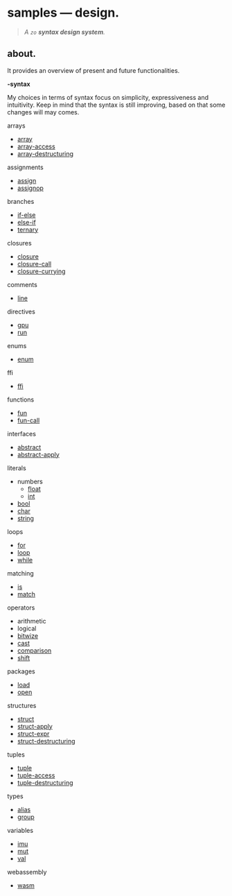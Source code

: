 # samples — design.

> *A `zo` **syntax design system**.*

## about.

It provides an overview of present and future functionalities. 

**-syntax**

My choices in terms of syntax focus on simplicity, expressiveness and intuitivity. Keep in mind that the syntax is still improving, based on that some changes will may comes.

arrays
  - [array](./arrays/array.zo)
  - [array-access](./arrays/array-access.zo)
  - [array-destructuring](./arrays/array-destructuring.zo)

assignments
  - [assign](./assignments/assign.zo)
  - [assignop](./assignments/assignop.zo)

branches
  - [if-else](./branches/if-else.zo)
  - [else-if](./branches/else-if.zo)
  - [ternary](./branches/ternary.zo)

closures
  - [closure](./closures/closure.zo)
  - [closure-call](./closures/closure-call.zo)
  - [closure-currying](./closures/closure-currying.zo)

comments
  - [line](./comments/line.zo)

directives
  - [gpu](./directives/gpu.zo)
  - [run](./directives/run.zo)

enums
  - [enum](./enums/enum.zo)

ffi
  - [ffi](./ffi/ext.zo)

functions
  - [fun](./functions/fun.zo)
  - [fun-call](./functions/fun-call.zo)

interfaces
  - [abstract](./interfaces/abstract.zo)
  - [abstract-apply](./interfaces/abstract-apply.zo)

literals
  - numbers
    - [float](./literals/numbers/float.zo)
    - [int](./literals/numbers/int.zo)
  - [bool](./literals/bool.zo)
  - [char](./literals/char.zo)
  - [string](./literals/string.zo)

loops
  - [for](./loops/for.zo)
  - [loop](./loops/loop.zo)
  - [while](./loops/while.zo)

matching
  - [is](./matching/is.zo)
  - [match](./matching/match.zo)

operators
  - arithmetic
  - logical
  - [bitwize](./operators/bitwize.zo)
  - [cast](./operators/cast.zo)
  - [comparison](./operators/comparison.zo)
  - [shift](./operators/shift.zo)

packages
  - [load](./packages/load.zo)
  - [open](./packages/open.zo)

structures
  - [struct](./structures/struct.zo)
  - [struct-apply](./structures/struct-apply.zo)
  - [struct-expr](./structures/struct-expr.zo)
  - [struct-destructuring](./structures/struct-destructuring.zo)

tuples
  - [tuple](./tuples/tuple.zo)
  - [tuple-access](./tuples/tuple-access.zo)
  - [tuple-destructuring](./tuples/tuple-destructuring.zo)

types
  - [alias](./types/alias.zo)
  - [group](./types/group.zo)

variables
  - [imu](./variables/imu.zo)
  - [mut](./variables/mut.zo)
  - [val](./variables/val.zo)

webassembly
  - [wasm](./webassembly/wasm.zo)
